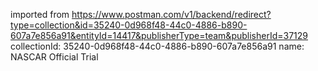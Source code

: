 imported from https://www.postman.com/v1/backend/redirect?type=collection&id=35240-0d968f48-44c0-4886-b890-607a7e856a91&entityId=14417&publisherType=team&publisherId=37129
collectionId: 35240-0d968f48-44c0-4886-b890-607a7e856a91
name: NASCAR Official Trial